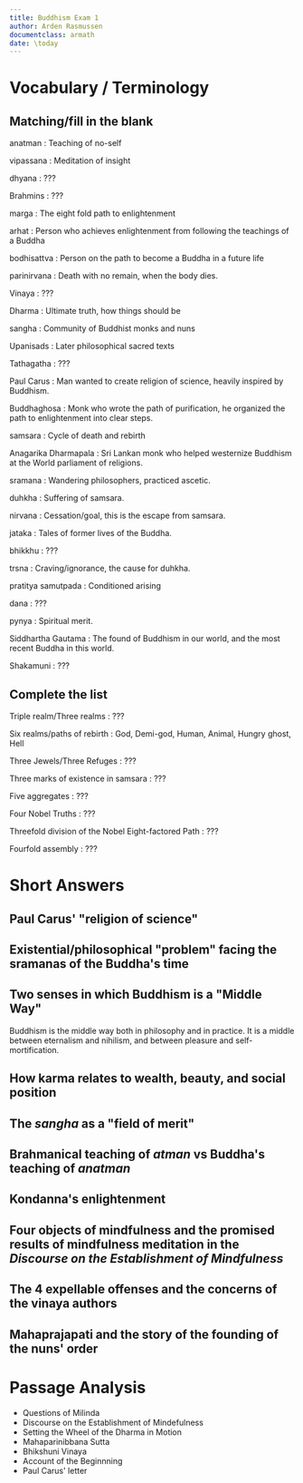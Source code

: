 ```yaml
---
title: Buddhism Exam 1
author: Arden Rasmussen
documentclass: armath
date: \today
---
```


# Vocabulary / Terminology
## Matching/fill in the blank

anatman
: Teaching of no-self

vipassana
: Meditation of insight

dhyana
: ???

Brahmins
: ???

marga
: The eight fold path to enlightenment

arhat
: Person who achieves enlightenment from following the teachings of a Buddha

bodhisattva
: Person on the path to become a Buddha in a future life

parinirvana
: Death with no remain, when the body dies.

Vinaya
: ???

Dharma
: Ultimate truth, how things should be

sangha
: Community of Buddhist monks and nuns

Upanisads
: Later philosophical sacred texts

Tathagatha
: ???

Paul Carus
: Man wanted to create religion of science, heavily inspired by Buddhism.

Buddhaghosa
: Monk who wrote the path of purification, he organized the path to
enlightenment into clear steps.

samsara
: Cycle of death and rebirth

Anagarika Dharmapala
: Sri Lankan monk who helped westernize Buddhism at the World parliament of
religions.

sramana
: Wandering philosophers, practiced ascetic.

duhkha
: Suffering of samsara.

nirvana
: Cessation/goal, this is the escape from samsara.

jataka
: Tales of former lives of the Buddha.

bhikkhu
: ???

trsna
: Craving/ignorance, the cause for duhkha.

pratitya samutpada
: Conditioned arising

dana
: ???

pynya
: Spiritual merit.

Siddhartha Gautama
: The found of Buddhism in our world, and the most recent Buddha in this world.

Shakamuni
: ???

## Complete the list
Triple realm/Three realms
: ???

Six realms/paths of rebirth
: God, Demi-god, Human, Animal, Hungry ghost, Hell

Three Jewels/Three Refuges
: ???

Three marks of existence in samsara
: ???

Five aggregates
: ???

Four Nobel Truths
: ???

Threefold division of the Nobel Eight-factored Path
: ???

Fourfold assembly
: ???

# Short Answers

## Paul Carus' "religion of science"

## Existential/philosophical "problem" facing the sramanas of the Buddha's time

## Two senses in which Buddhism is a "Middle Way"

Buddhism is the middle way both in philosophy and in practice. It is a middle
between eternalism and nihilism, and between pleasure and self-mortification.

## How karma relates to wealth, beauty, and social position

## The *sangha* as a "field of merit"

## Brahmanical teaching of *atman* vs Buddha's teaching of *anatman*

## Kondanna's enlightenment

## Four objects of mindfulness and the promised results of mindfulness meditation in the *Discourse on the Establishment of Mindfulness*

## The 4 expellable offenses and the concerns of the vinaya authors

## Mahaprajapati and the story of the founding of the nuns' order

# Passage Analysis

* Questions of Milinda
* Discourse on the Establishment of Mindefulness
* Setting the Wheel of the Dharma in Motion
* Mahaparinibbana Sutta
* Bhikshuni Vinaya
* Account of the Beginnning
* Paul Carus' letter
